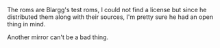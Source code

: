 The roms are Blargg's test roms, I could not find a license but since he
distributed them along with their sources, I'm pretty sure he had an open thing
in mind.

Another mirror can't be a bad thing.
